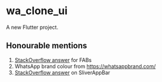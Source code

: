 # wa_clone_ui

A new Flutter project.

## Honourable mentions

1. [StackOverflow answer](https://stackoverflow.com/a/53406169/13617136) for FABs
2. WhatsApp brand colour from https://whatsappbrand.com/
3. [StackOverflow answer](https://stackoverflow.com/a/65405690/13617136) on SliverAppBar
